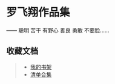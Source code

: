 # 罗飞翔作品集

——  聪明  苦干  有野心    善良  勇敢  不要脸......

## 收藏文档

> * [我的书架](https://volcano-pin-28e.notion.site/e7a27db20be147b3b6ddfb09116323b1?v=7e2b9c9e72df467dadddbd7f60ccd341&pvs=4)
> * [清单合集](https://luoflyin.notion.site/4acf5f0e69df4cf1923709114cf1d046?v=54a8af6603bc47eda4dcd302d3dde1fe&pvs=4)
